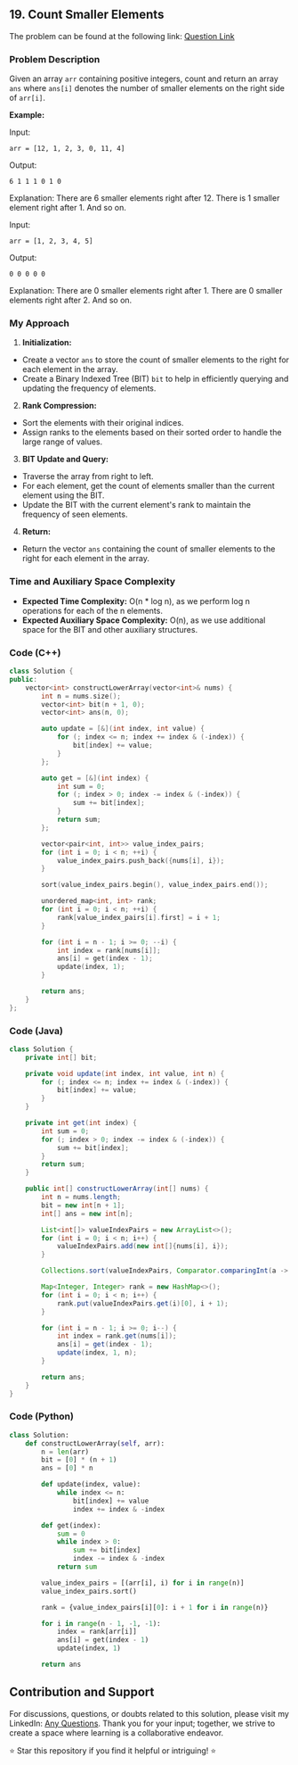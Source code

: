 ## 19. Count Smaller Elements

The problem can be found at the following link: [Question Link](https://www.geeksforgeeks.org/problems/count-smaller-elements2214/1)

### Problem Description

Given an array `arr` containing positive integers, count and return an array `ans` where `ans[i]` denotes the number of smaller elements on the right side of `arr[i]`.

**Example:**

Input:
```
arr = [12, 1, 2, 3, 0, 11, 4]
```
Output:
```
6 1 1 1 0 1 0
```
Explanation:
There are 6 smaller elements right after 12. There is 1 smaller element right after 1. And so on.

Input:
```
arr = [1, 2, 3, 4, 5]
```
Output:
```
0 0 0 0 0
```
Explanation:
There are 0 smaller elements right after 1. There are 0 smaller elements right after 2. And so on.

### My Approach

1. **Initialization:**
- Create a vector `ans` to store the count of smaller elements to the right for each element in the array.
- Create a Binary Indexed Tree (BIT) `bit` to help in efficiently querying and updating the frequency of elements.

2. **Rank Compression:**
- Sort the elements with their original indices.
- Assign ranks to the elements based on their sorted order to handle the large range of values.

3. **BIT Update and Query:**
- Traverse the array from right to left.
- For each element, get the count of elements smaller than the current element using the BIT.
- Update the BIT with the current element's rank to maintain the frequency of seen elements.

4. **Return:**
- Return the vector `ans` containing the count of smaller elements to the right for each element in the array.

### Time and Auxiliary Space Complexity

- **Expected Time Complexity:** O(n * log n), as we perform log n operations for each of the n elements.
- **Expected Auxiliary Space Complexity:** O(n), as we use additional space for the BIT and other auxiliary structures.

### Code (C++)

```cpp
class Solution {
public:
    vector<int> constructLowerArray(vector<int>& nums) {
        int n = nums.size();
        vector<int> bit(n + 1, 0);
        vector<int> ans(n, 0);

        auto update = [&](int index, int value) {
            for (; index <= n; index += index & (-index)) {
                bit[index] += value;
            }
        };

        auto get = [&](int index) {
            int sum = 0;
            for (; index > 0; index -= index & (-index)) {
                sum += bit[index];
            }
            return sum;
        };

        vector<pair<int, int>> value_index_pairs;
        for (int i = 0; i < n; ++i) {
            value_index_pairs.push_back({nums[i], i});
        }

        sort(value_index_pairs.begin(), value_index_pairs.end());

        unordered_map<int, int> rank;
        for (int i = 0; i < n; ++i) {
            rank[value_index_pairs[i].first] = i + 1;
        }

        for (int i = n - 1; i >= 0; --i) {
            int index = rank[nums[i]];
            ans[i] = get(index - 1);
            update(index, 1);
        }

        return ans;
    }
};
```

### Code (Java)

```java
class Solution {
    private int[] bit;

    private void update(int index, int value, int n) {
        for (; index <= n; index += index & (-index)) {
            bit[index] += value;
        }
    }

    private int get(int index) {
        int sum = 0;
        for (; index > 0; index -= index & (-index)) {
            sum += bit[index];
        }
        return sum;
    }

    public int[] constructLowerArray(int[] nums) {
        int n = nums.length;
        bit = new int[n + 1];
        int[] ans = new int[n];

        List<int[]> valueIndexPairs = new ArrayList<>();
        for (int i = 0; i < n; i++) {
            valueIndexPairs.add(new int[]{nums[i], i});
        }

        Collections.sort(valueIndexPairs, Comparator.comparingInt(a -> a[0]));

        Map<Integer, Integer> rank = new HashMap<>();
        for (int i = 0; i < n; i++) {
            rank.put(valueIndexPairs.get(i)[0], i + 1);
        }

        for (int i = n - 1; i >= 0; i--) {
            int index = rank.get(nums[i]);
            ans[i] = get(index - 1);
            update(index, 1, n);
        }

        return ans;
    }
}
```

### Code (Python)

```python
class Solution:
    def constructLowerArray(self, arr):
        n = len(arr)
        bit = [0] * (n + 1)
        ans = [0] * n

        def update(index, value):
            while index <= n:
                bit[index] += value
                index += index & -index

        def get(index):
            sum = 0
            while index > 0:
                sum += bit[index]
                index -= index & -index
            return sum

        value_index_pairs = [(arr[i], i) for i in range(n)]
        value_index_pairs.sort()

        rank = {value_index_pairs[i][0]: i + 1 for i in range(n)}

        for i in range(n - 1, -1, -1):
            index = rank[arr[i]]
            ans[i] = get(index - 1)
            update(index, 1)

        return ans
```

## Contribution and Support

For discussions, questions, or doubts related to this solution, please visit my LinkedIn: [Any Questions](https://www.linkedin.com/in/het-patel-8b110525a/). Thank you for your input; together, we strive to create a space where learning is a collaborative endeavor.

⭐ Star this repository if you find it helpful or intriguing! ⭐
